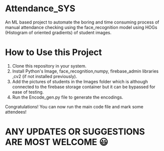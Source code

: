 # Attendance_SYS
An ML based project to automate the boring and time consuming process of manual attendance checking using the face_recognition model using HOGs (Histogram of oriented gradients) of student images.


# How to Use this Project

1. Clone this repository in your system.
2. Install Python's Image, face_recognition,numpy, firebase_admin libraries ,cv2 (if not installed previously).
3. Add the pictures of students in the Images folder which is although connected to the firebase storage container but it can be bypassed for ease of testing.
4. Run the Encode_gen.py file to generate the encodings.

Congratulations! You can now run the main code file and mark some attendees!

# ANY UPDATES OR SUGGESTIONS ARE MOST WELCOME 😃
